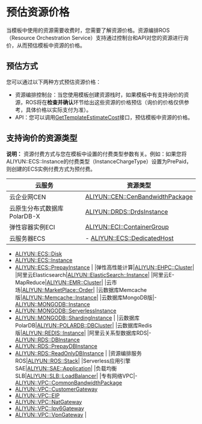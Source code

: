 # 预估资源价格

当模板中使用的资源需要收费时，您需要了解资源价格。资源编排ROS（Resource Orchestration Service）支持通过控制台和API对您的资源进行询价，从而预估模板中资源的价格。

## 预估方式

您可以通过以下两种方式预估资源价格：

-   资源编排控制台：当您使用模板创建资源栈时，如果模板中有支持询价的资源，ROS将在**检查并确认**环节给出这些资源的价格预估（询价的价格仅供参考，具体价格以实际支付为准）。
-   API：您可以调用[GetTemplateEstimateCost](/intl.zh-CN/API参考/模板相关接口/GetTemplateEstimateCost.md)接口，预估模板中资源的价格。

## 支持询价的资源类型

**说明：** 资源付费方式与您在模板中设置的付费类型参数有关。例如：如果您将ALIYUN::ECS::Instance的付费类型（InstanceChargeType）设置为PrePaid，则创建的ECS实例付费方式为预付费。

|云服务|资源类型|
|---|----|
|云企业网CEN|[ALIYUN::CEN::CenBandwidthPackage](/intl.zh-CN/资源类型/CEN/ALIYUN::CEN::CenBandwidthPackage.md)|
|云原生分布式数据库PolarDB-X|[ALIYUN::DRDS::DrdsInstance](/intl.zh-CN/资源类型/DRDS/ALIYUN::DRDS::DrdsInstance.md)|
|弹性容器实例ECI|[ALIYUN::ECI::ContainerGroup](/intl.zh-CN/资源类型/ECI/ALIYUN::ECI::ContainerGroup.md)|
|云服务器ECS|-   [ALIYUN::ECS::DedicatedHost](/intl.zh-CN/资源类型/ECS/ALIYUN::ECS::DedicatedHost.md)
-   [ALIYUN::ECS::Disk](/intl.zh-CN/资源类型/ECS/ALIYUN::ECS::Disk.md)
-   [ALIYUN::ECS::Instance](/intl.zh-CN/资源类型/ECS/ALIYUN::ECS::Instance.md)
-   [ALIYUN::ECS::PrepayInstance](/intl.zh-CN/资源类型/ECS/ALIYUN::ECS::PrepayInstance.md) |
|弹性高性能计算|[ALIYUN::EHPC::Cluster](/intl.zh-CN/资源类型/EHPC/ALIYUN::EHPC::Cluster.md)|
|阿里云Elasticsearch|[ALIYUN::ElasticSearch::Instance](/intl.zh-CN/资源类型/ElasticSearch/ALIYUN::ElasticSearch::Instance.md)|
|阿里云E-MapReduce|[ALIYUN::EMR::Cluster](/intl.zh-CN/资源类型/EMR/ALIYUN::EMR::Cluster.md)|
|云市场|[ALIYUN::MarketPlace::Order](/intl.zh-CN/资源类型/MarketPlace/ALIYUN::MarketPlace::Order.md)|
|云数据库Memcache版|[ALIYUN::Memcache::Instance]()|
|云数据库MongoDB版|-   [ALIYUN::MONGODB::Instance](/intl.zh-CN/资源类型/MongoDB/ALIYUN::MONGODB::Instance.md)
-   [ALIYUN::MONGODB::ServerlessInstance](/intl.zh-CN/资源类型/MongoDB/ALIYUN::MONGODB::ServerlessInstance.md)
-   [ALIYUN::MONGODB::ShardingInstance](/intl.zh-CN/资源类型/MongoDB/ALIYUN::MONGODB::ShardingInstance.md) |
|云数据库PolarDB|[ALIYUN::POLARDB::DBCluster](/intl.zh-CN/资源类型/POLARDB/ALIYUN::POLARDB::DBCluster.md)|
|云数据库Redis版|[ALIYUN::REDIS::Instance](/intl.zh-CN/资源类型/Redis/ALIYUN::REDIS::Instance.md)|
|阿里云关系型数据库RDS|-   [ALIYUN::RDS::DBInstance](/intl.zh-CN/资源类型/RDS/ALIYUN::RDS::DBInstance.md)
-   [ALIYUN::RDS::PrepayDBInstance](/intl.zh-CN/资源类型/RDS/ALIYUN::RDS::PrepayDBInstance.md)
-   [ALIYUN::RDS::ReadOnlyDBInstance](/intl.zh-CN/资源类型/RDS/ALIYUN::RDS::ReadOnlyDBInstance.md) |
|资源编排服务ROS|[ALIYUN::ROS::Stack](/intl.zh-CN/资源类型/ROS/ALIYUN::ROS::Stack.md)|
|Serverless应用引擎SAE|[ALIYUN::SAE::Application](/intl.zh-CN/资源类型/SAE/ALIYUN::SAE::Application.md)|
|负载均衡SLB|[ALIYUN::SLB::LoadBalancer](/intl.zh-CN/资源类型/SLB/ALIYUN::SLB::LoadBalancer.md)|
|专有网络VPC|-   [ALIYUN::VPC::CommonBandwidthPackage](/intl.zh-CN/资源类型/VPC/ALIYUN::VPC::CommonBandwidthPackage.md)
-   [ALIYUN::VPC::CustomerGateway](/intl.zh-CN/资源类型/VPC/ALIYUN::VPC::CustomerGateway.md)
-   [ALIYUN::VPC::EIP](/intl.zh-CN/资源类型/VPC/ALIYUN::VPC::EIP.md)
-   [ALIYUN::VPC::NatGateway](/intl.zh-CN/资源类型/VPC/ALIYUN::VPC::NatGateway.md)
-   [ALIYUN::VPC::Ipv6Gateway](/intl.zh-CN/资源类型/VPC/ALIYUN::VPC::Ipv6Gateway.md)
-   [ALIYUN::VPC::VpnGateway](/intl.zh-CN/资源类型/VPC/ALIYUN::VPC::VpnGateway.md) |

